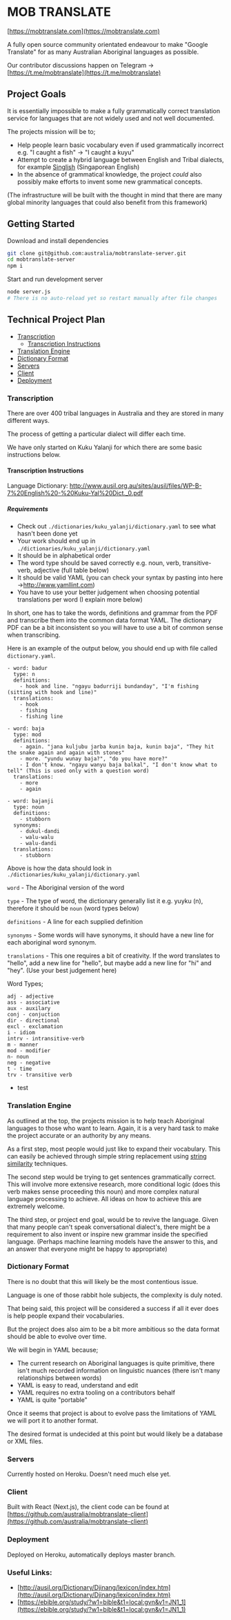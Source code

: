 # MOB TRANSLATE

[https://mobtranslate.com](https://mobtranslate.com)

A fully open source community orientated endeavour to make "Google Translate" for as many Australian Aboriginal languages as possible.

Our contributor discussions happen on Telegram -> [https://t.me/mobtranslate](https://t.me/mobtranslate)

## Project Goals

It is essentially impossible to make a fully grammatically correct translation service for languages that are not widely used and not well documented.

The projects mission will be to;

- Help people learn basic vocabulary even if used grammatically incorrect e.g. "I caught a fish" -> "I caught a kuyu"
- Attempt to create a hybrid language between English and Tribal dialects, for example [Singlish](https://en.wikipedia.org/wiki/Singlish) (Singaporean English)
- In the absence of grammatical knowledge, the project _could_ also possibly make efforts to invent some new grammatical concepts.

(The infrastructure will be built with the thought in mind that there are many global minority languages that could also benefit from this framework)

## Getting Started

Download and install dependencies

```bash
git clone git@github.com:australia/mobtranslate-server.git
cd mobtranslate-server
npm i
```

Start and run development server

```bash
node server.js
# There is no auto-reload yet so restart manually after file changes
```

## Technical Project Plan

- [Transcription](#Transcription)
  - [Transcription Instructions](#Transcription-Instructions)
- [Translation Engine](#Translation-Engine)
- [Dictionary Format](#Dictionary-Format)
- [Servers](#Servers)
- [Client](#Client)
- [Deployment](#Deployment)

### Transcription

There are over 400 tribal languages in Australia and they are stored in many different ways.

The process of getting a particular dialect will differ each time.

We have only started on Kuku Yalanji for which there are some basic instructions below.

#### Transcription Instructions

Language Dictionary: http://www.ausil.org.au/sites/ausil/files/WP-B-7%20English%20-%20Kuku-Yal%20Dict._0.pdf

##### Requirements

- Check out `./dictionaries/kuku_yalanji/dictionary.yaml` to see what hasn't been done yet
- Your work should end up in `./dictionaries/kuku_yalanji/dictionary.yaml`
- It should be in alphabetical order
- The word type should be saved correctly e.g. noun, verb, transitive-verb, adjective (full table below)
- It should be valid YAML (you can check your syntax by pasting into here ->http://www.yamllint.com)
- You have to use your better judgement when choosing potential translations per word (I explain more below)

In short, one has to take the words, definitions and grammar from the PDF and transcribe them into the common data format YAML. The dictionary PDF can be a bit inconsistent so you will have to use a bit of common sense when transcribing.

Here is an example of the output below, you should end up with file called `dictionary.yaml`.

```
- word: badur
  type: n
  definitions:
    - hook and line. "ngayu badurriji bundanday", "I'm fishing (sitting with hook and line)"
  translations:
    - hook
    - fishing
    - fishing line

- word: baja
  type: mod
  definitions:
    - again. "jana kuljubu jarba kunin baja, kunin baja", "They hit the snake again and again with stones"
    - more. "yundu wunay baja?", "do you have more?"
    - I don't know. "ngayu wanyu baja balkal", "I don't know what to tell" (This is used only with a question word)
  translations:
    - more
    - again

- word: bajanji
  type: noun
  definitions:
    - stubborn
  synonyms:
    - dukul-dandi
    - walu-walu
    - walu-dandi
  translations:
    - stubborn
```

Above is how the data should look in `./dictionaries/kuku_yalanji/dictionary.yaml`

`word` - The Aboriginal version of the word

`type` - The type of word, the dictionary generally list it e.g. yuyku (n), therefore it should be `noun` (word types below)

`definitions` - A line for each supplied definition

`synonyms` - Some words will have synonyms, it should have a new line for each aboriginal word synonym.

`translations` - This one requires a bit of creativity. If the word translates to "hello", add a new line for "hello", but maybe add a new
line for "hi" and "hey". (Use your best judgement here)

Word Types;

```
adj - adjective
ass - associative
aux - auxilary
conj - conjuction
dir - directional
excl - exclamation
i - idiom
intrv - intransitive-verb
m - manner
mod - modifier
n- noun
neg - negative
t - time
trv - transitive verb
```

- test

### Translation Engine

As outlined at the top, the projects mission is to help teach Aboriginal languages to those who want to learn. Again, it is a very hard task to make the project accurate or an authority by any means.

As a first step, most people would just like to expand their vocabulary. This can easily be achieved through simple string replacement using [string similarity](https://www.npmjs.com/package/string-similarity) techniques.

The second step would be trying to get sentences grammatically correct. This will involve more extensive research, more conditional logic (does this verb makes sense proceeding this noun) and more complex natural language processing to achieve. All ideas on how to achieve this are extremely welcome.

The third step, or project end goal, would be to revive the language. Given that many people can't speak conversational dialect's, there might be a requirement to also invent or inspire new grammar inside the specified language. (Perhaps machine learning models have the answer to this, and an answer that everyone might be happy to appropriate)

### Dictionary Format

There is no doubt that this will likely be the most contentious issue.

Language is one of those rabbit hole subjects, the complexity is duly noted.

That being said, this project will be considered a success if all it ever does is help people expand their vocabularies.

But the project does also aim to be a bit more ambitious so the data format should be able to evolve over time.

We will begin in YAML because;

- The current research on Aboriginal languages is quite primitive, there isn't much recorded information on linguistic nuances (there isn't many relationships between words)
- YAML is easy to read, understand and edit
- YAML requires no extra tooling on a contributors behalf
- YAML is quite "portable"

Once it seems that project is about to evolve pass the limitations of YAML we will port it to another format.

The desired format is undecided at this point but would likely be a database or XML files.

### Servers

Currently hosted on Heroku. Doesn't need much else yet.

### Client

Built with React (Next.js), the client code can be found at [https://github.com/australia/mobtranslate-client](https://github.com/australia/mobtranslate-client)

### Deployment

Deployed on Heroku, automatically deploys master branch.

### Useful Links:

- [http://ausil.org/Dictionary/Djinang/lexicon/index.htm](http://ausil.org/Dictionary/Djinang/lexicon/index.htm)
- [https://ebible.org/study/?w1=bible&t1=local:gvn&v1=JN1_1](https://ebible.org/study/?w1=bible&t1=local:gvn&v1=JN1_1)
